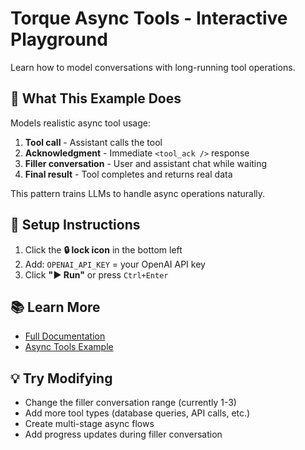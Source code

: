 # Torque Async Tools - Interactive Playground

Learn how to model conversations with long-running tool operations.

## 🎯 What This Example Does

Models realistic async tool usage:
1. **Tool call** - Assistant calls the tool
2. **Acknowledgment** - Immediate `<tool_ack />` response
3. **Filler conversation** - User and assistant chat while waiting
4. **Final result** - Tool completes and returns real data

This pattern trains LLMs to handle async operations naturally.

## 🔑 Setup Instructions

1. Click the **🔒 lock icon** in the bottom left
2. Add: `OPENAI_API_KEY` = your OpenAI API key
3. Click **"▶️ Run"** or press `Ctrl+Enter`

## 📚 Learn More

- [Full Documentation](https://github.com/qforge-dev/torque)
- [Async Tools Example](https://github.com/qforge-dev/torque#async-tool-pattern)

## 💡 Try Modifying

- Change the filler conversation range (currently 1-3)
- Add more tool types (database queries, API calls, etc.)
- Create multi-stage async flows
- Add progress updates during filler conversation

